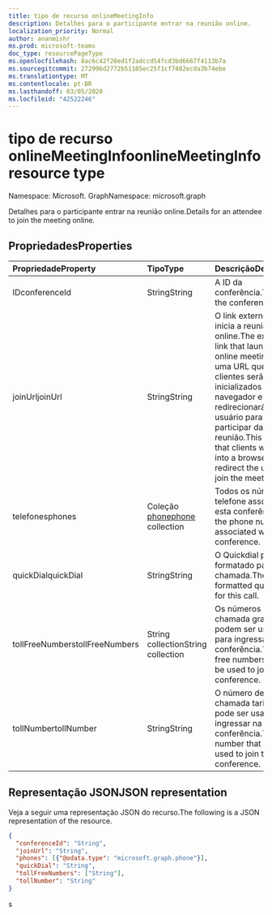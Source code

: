 ```yaml
---
title: tipo de recurso onlineMeetingInfo
description: Detalhes para o participante entrar na reunião online.
localization_priority: Normal
author: ananmishr
ms.prod: microsoft-teams
doc_type: resourcePageType
ms.openlocfilehash: 8ac6c42f28ed1f2adccd54fcd3bd6667f4113b7a
ms.sourcegitcommit: 272996d2772b51105ec25f1cf7482ecda3b74ebe
ms.translationtype: MT
ms.contentlocale: pt-BR
ms.lasthandoff: 03/05/2020
ms.locfileid: "42522246"
---
```

# <a name="onlinemeetinginfo-resource-type"></a><span data-ttu-id="6b996-103">tipo de recurso onlineMeetingInfo</span><span class="sxs-lookup"><span data-stu-id="6b996-103">onlineMeetingInfo resource type</span></span>

<span data-ttu-id="6b996-104">Namespace: Microsoft. Graph</span><span class="sxs-lookup"><span data-stu-id="6b996-104">Namespace: microsoft.graph</span></span>

<span data-ttu-id="6b996-105">Detalhes para o participante entrar na reunião online.</span><span class="sxs-lookup"><span data-stu-id="6b996-105">Details for an attendee to join the meeting online.</span></span>

## <a name="properties"></a><span data-ttu-id="6b996-106">Propriedades</span><span class="sxs-lookup"><span data-stu-id="6b996-106">Properties</span></span>

| <span data-ttu-id="6b996-107">Propriedade</span><span class="sxs-lookup"><span data-stu-id="6b996-107">Property</span></span>     | <span data-ttu-id="6b996-108">Tipo</span><span class="sxs-lookup"><span data-stu-id="6b996-108">Type</span></span>        | <span data-ttu-id="6b996-109">Descrição</span><span class="sxs-lookup"><span data-stu-id="6b996-109">Description</span></span> |
|:-------------|:------------|:------------|
|<span data-ttu-id="6b996-110">ID</span><span class="sxs-lookup"><span data-stu-id="6b996-110">conferenceId</span></span>|<span data-ttu-id="6b996-111">String</span><span class="sxs-lookup"><span data-stu-id="6b996-111">String</span></span>| <span data-ttu-id="6b996-112">A ID da conferência.</span><span class="sxs-lookup"><span data-stu-id="6b996-112">The ID of the conference.</span></span>|
|<span data-ttu-id="6b996-113">joinUrl</span><span class="sxs-lookup"><span data-stu-id="6b996-113">joinUrl</span></span>|<span data-ttu-id="6b996-114">String</span><span class="sxs-lookup"><span data-stu-id="6b996-114">String</span></span>| <span data-ttu-id="6b996-115">O link externo que inicia a reunião online.</span><span class="sxs-lookup"><span data-stu-id="6b996-115">The external link that launches the online meeting.</span></span> <span data-ttu-id="6b996-116">Esta é uma URL que os clientes serão inicializados em um navegador e redirecionará o usuário para participar da reunião.</span><span class="sxs-lookup"><span data-stu-id="6b996-116">This is a URL that clients will launch into a browser and will redirect the user to join the meeting.</span></span>|
|<span data-ttu-id="6b996-117">telefones</span><span class="sxs-lookup"><span data-stu-id="6b996-117">phones</span></span>|<span data-ttu-id="6b996-118">Coleção [phone](phone.md)</span><span class="sxs-lookup"><span data-stu-id="6b996-118">[phone](phone.md) collection</span></span>| <span data-ttu-id="6b996-119">Todos os números de telefone associados a esta conferência.</span><span class="sxs-lookup"><span data-stu-id="6b996-119">All of the phone numbers associated with this conference.</span></span>|
|<span data-ttu-id="6b996-120">quickDial</span><span class="sxs-lookup"><span data-stu-id="6b996-120">quickDial</span></span>|<span data-ttu-id="6b996-121">String</span><span class="sxs-lookup"><span data-stu-id="6b996-121">String</span></span>| <span data-ttu-id="6b996-122">O Quickdial pré-formatado para esta chamada.</span><span class="sxs-lookup"><span data-stu-id="6b996-122">The pre-formatted quickdial for this call.</span></span>|
|<span data-ttu-id="6b996-123">tollFreeNumbers</span><span class="sxs-lookup"><span data-stu-id="6b996-123">tollFreeNumbers</span></span>|<span data-ttu-id="6b996-124">String collection</span><span class="sxs-lookup"><span data-stu-id="6b996-124">String collection</span></span>| <span data-ttu-id="6b996-125">Os números de chamada gratuita que podem ser usados para ingressar na conferência.</span><span class="sxs-lookup"><span data-stu-id="6b996-125">The toll free numbers that can be used to join the conference.</span></span>|
|<span data-ttu-id="6b996-126">tollNumber</span><span class="sxs-lookup"><span data-stu-id="6b996-126">tollNumber</span></span>|<span data-ttu-id="6b996-127">String</span><span class="sxs-lookup"><span data-stu-id="6b996-127">String</span></span>| <span data-ttu-id="6b996-128">O número de chamada tarifada que pode ser usado para ingressar na conferência.</span><span class="sxs-lookup"><span data-stu-id="6b996-128">The toll number that can be used to join the conference.</span></span>|

## <a name="json-representation"></a><span data-ttu-id="6b996-129">Representação JSON</span><span class="sxs-lookup"><span data-stu-id="6b996-129">JSON representation</span></span>

<span data-ttu-id="6b996-130">Veja a seguir uma representação JSON do recurso.</span><span class="sxs-lookup"><span data-stu-id="6b996-130">The following is a JSON representation of the resource.</span></span>

<!-- {
  "blockType": "resource",
  "@odata.type": "microsoft.graph.onlineMeetingInfo"
}-->

```json
{
  "conferenceId": "String",
  "joinUrl": "String",
  "phones": [{"@odata.type": "microsoft.graph.phone"}],
  "quickDial": "String",
  "tollFreeNumbers": ["String"],
  "tollNumber": "String"
}
```

<!-- uuid: 16cd6b66-4b1a-43a1-adaf-3a886856ed98
2019-02-04 14:57:30 UTC -->
<!-- {
  "type": "#page.annotation",
  "description": "onlineMeetingInfo resource",
  "keywords": "",
  "section": "documentation",
  "tocPath": ""
}-->s
